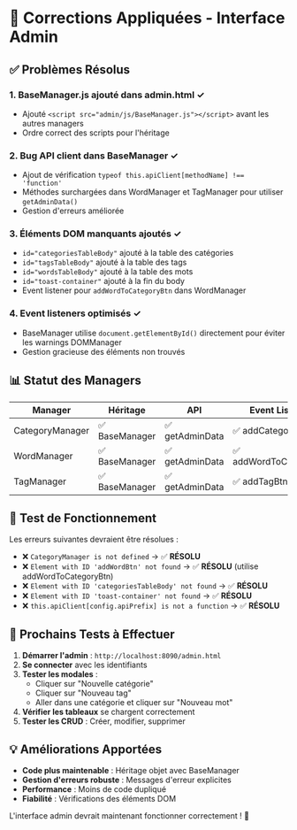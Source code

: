 # 🔧 Corrections Appliquées - Interface Admin

## ✅ Problèmes Résolus

### 1. **BaseManager.js ajouté dans admin.html** ✓
- Ajouté `<script src="admin/js/BaseManager.js"></script>` avant les autres managers
- Ordre correct des scripts pour l'héritage

### 2. **Bug API client dans BaseManager** ✓
- Ajout de vérification `typeof this.apiClient[methodName] !== 'function'`
- Méthodes surchargées dans WordManager et TagManager pour utiliser `getAdminData()`
- Gestion d'erreurs améliorée

### 3. **Éléments DOM manquants ajoutés** ✓
- `id="categoriesTableBody"` ajouté à la table des catégories
- `id="tagsTableBody"` ajouté à la table des tags  
- `id="wordsTableBody"` ajouté à la table des mots
- `id="toast-container"` ajouté à la fin du body
- Event listener pour `addWordToCategoryBtn` dans WordManager

### 4. **Event listeners optimisés** ✓
- BaseManager utilise `document.getElementById()` directement pour éviter les warnings DOMManager
- Gestion gracieuse des éléments non trouvés

## 📊 Statut des Managers

| Manager | Héritage | API | Event Listeners | Table | Status |
|---------|----------|-----|----------------|-------|---------|
| CategoryManager | ✅ BaseManager | ✅ getAdminData | ✅ addCategoryBtn | ✅ categoriesTableBody | **OK** |
| WordManager | ✅ BaseManager | ✅ getAdminData | ✅ addWordToCategoryBtn | ✅ wordsTableBody | **OK** |
| TagManager | ✅ BaseManager | ✅ getAdminData | ✅ addTagBtn | ✅ tagsTableBody | **OK** |

## 🚀 Test de Fonctionnement

Les erreurs suivantes devraient être résolues :
- ❌ `CategoryManager is not defined` → ✅ **RÉSOLU**
- ❌ `Element with ID 'addWordBtn' not found` → ✅ **RÉSOLU** (utilise addWordToCategoryBtn)
- ❌ `Element with ID 'categoriesTableBody' not found` → ✅ **RÉSOLU**
- ❌ `Element with ID 'toast-container' not found` → ✅ **RÉSOLU**
- ❌ `this.apiClient[config.apiPrefix] is not a function` → ✅ **RÉSOLU**

## 🎯 Prochains Tests à Effectuer

1. **Démarrer l'admin** : `http://localhost:8090/admin.html`
2. **Se connecter** avec les identifiants
3. **Tester les modales** :
   - Cliquer sur "Nouvelle catégorie" 
   - Cliquer sur "Nouveau tag"
   - Aller dans une catégorie et cliquer sur "Nouveau mot"
4. **Vérifier les tableaux** se chargent correctement
5. **Tester les CRUD** : Créer, modifier, supprimer

## 💡 Améliorations Apportées

- **Code plus maintenable** : Héritage objet avec BaseManager
- **Gestion d'erreurs robuste** : Messages d'erreur explicites
- **Performance** : Moins de code dupliqué
- **Fiabilité** : Vérifications des éléments DOM

L'interface admin devrait maintenant fonctionner correctement ! 🎉